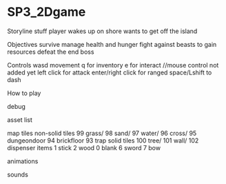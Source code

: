 # SP3_2Dgame

Storyline
stuff
player wakes up on shore
wants to get off the island

Objectives
survive
manage health and hunger
fight against beasts to gain resources
defeat the end boss


Controls
wasd movement
q for inventory
e for interact
//mouse control not added yet
left click for attack
enter/right click for ranged
space/Lshift to dash

How to play







debug


asset list

map tiles
non-solid tiles
99 grass/
98 sand/
97 water/
96 cross/
95 dungeondoor
94 brickfloor
93 trap
solid tiles
100 tree/
101 wall/
102 dispenser
items
1 stick
2 wood
0 blank
6 sword
7 bow

animations

sounds


